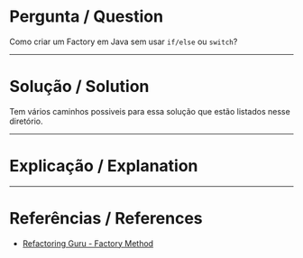 # Pergunta / Question
Como criar um Factory em Java sem usar `if/else` ou `switch`?

---

# Solução / Solution
Tem vários caminhos possiveis para essa solução que estão listados nesse diretório.

---

# Explicação / Explanation
 

---

# Referências / References
- [Refactoring Guru - Factory Method](https://refactoring.guru/design-patterns/factory-method)  


